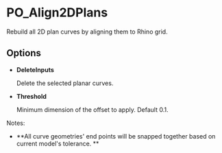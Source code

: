 # PO_Align2DPlans

Rebuild all 2D plan curves by aligning them to Rhino grid.

## Options

* **DeleteInputs**

  Delete the selected planar curves.

* **Threshold**

  Minimum dimension of the offset to apply. Default 0.1.

Notes:

* **All curve geometries&apos; end points will be snapped together based on current model&apos;s tolerance.
**

  

